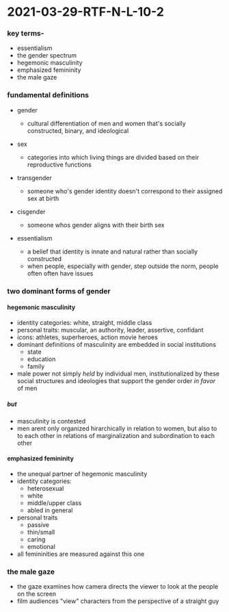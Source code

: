 # 2021-03-29-RTF-N-L-10-2

### key terms-
- essentialism
- the gender spectrum
- hegemonic masculinity
- emphasized femininity
- the male gaze

### fundamental definitions
- gender
  - cultural differentiation of men and women that's socially constructed, binary, and ideological
- sex
  - categories into which living things are divided based on their reproductive functions
- transgender
  - someone who's gender identity doesn't correspond to their assigned sex at birth
- cisgender
  - someone whos gender aligns with their birth sex

- essentialism
  - a belief that identity is innate and natural rather than socially constructed
  - when people, especially with gender, step outside the norm, people often often have issues

### two dominant forms of gender

#### hegemonic masculinity
- identity categories: white, straight, middle class
- personal traits: muscular, an authority, leader, assertive, confidant
- icons: athletes, superheroes, action movie heroes
- dominant definitions of masculinity are embedded in social institutions
  - state
  - education
  - family
- male power not simply *held* by individual men, institutionalized by these social structures and ideologies that support the gender order *in favor* of men

##### but
- masculinity is contested
- men arent only organized hirarchically in relation to women, but also to to each other in relations of marginalization and subordination to each other

#### emphasized femininity
- the unequal partner of hegemonic masculinity
- identity categories:
  - heterosexual
  - white
  - middle/upper class
  - abled in general
- personal traits
  - passive
  - thin/small
  - caring
  - emotional
- all femininities are measured against this one

### the male gaze
- the gaze examines how camera directs the viewer to look at the people on the screen
- film audiences "view" characters from the perspective of a straight guy
